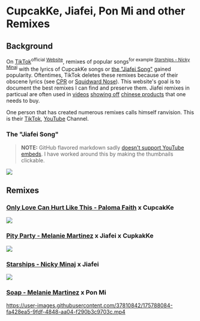 # CupcakKe, Jiafei, Pon Mi and other Remixes

## Background
On [TikTok](https://en.wikipedia.org/wiki/TikTok)<sup>official [Website](https://www.tiktok.com/)</sup>, remixes of popular songs<sup>for example [Starships - Nicky Minaj](#starships---nicky-minaj-x-jiafei)</sup> with the lyrics of CupcakKe songs or [the "Jiafei Song"](#the-jiafei-song) gained popularity. Oftentimes, TikTok deletes these remixes because of their obscene lyrics (see [CPR](https://www.youtube.com/watch?v=aRO4wQ4SVTk) or [Squidward Nose](https://www.youtube.com/watch?v=8Jo_sAPspIQ)). This website's goal is to document the best remixes I can find and preserve them. Jiafei remixes in particual are often used in [videos](https://www.tiktok.com/@chiwis_minaj/video/7086754267494714630) [showing off](https://www.tiktok.com/@jiafei_home_products/video/7100469823250926853) [chinese products](https://www.tiktok.com/@jiafei_home_products/video/7095322469283745029) that one needs to buy.

One person that has created numerous remixes calls himself ranvision. This is their [TikTok](https://www.tiktok.com/@ranvision_official), [YouTube](https://www.youtube.com/channel/UCJctRkdcsQMz7DB0rbZtGhQ) Channel.

### The "Jiafei Song"
> **NOTE:** GitHub flavored markdown sadly [doesn't support YouTube embeds](https://github.com/github/markup/issues/538). I have worked around this by making the thumbnails clickable. 

<a href='https://www.youtube.com/watch?v=f63oc8d8mIM&t=28' title="jiafei song lyrics| 野花香 | english translation"><img src="https://img.youtube.com/vi/f63oc8d8mIM/0.jpg"></a>

## Remixes
### [Only Love Can Hurt Like This - Paloma Faith](https://www.youtube.com/watch?v=skEXVQ_z9ag) x CupcakKe
<a href='https://www.youtube.com/watch?v=KjJybTxoFkI' title="Paloma Faith - Only Love Can Hurt Like This (CupcakKe Remix)"><img src="https://img.youtube.com/vi/KjJybTxoFkI/0.jpg"></a>

### [Pity Party - Melanie Martinez](https://youtu.be/jJfYduWvDmI?t=45) x Jiafei x CupkakKe
<a href='https://www.youtube.com/watch?v=gVFuJwfzngs' title="Jiafei - 'Pity Party (Product Party)' (ft. cupcaKKe) (Color Coded Chi/Pinyin/Eng Lyrics)"><img src="https://img.youtube.com/vi/gVFuJwfzngs/0.jpg"></a>

### [Starships - Nicky Minaj](https://youtu.be/s_x76GztTQE?t=42) x Jiafei
<a href='https://www.youtube.com/watch?v=2-sI4kWW8hk' title="Nicki Minaj Starships Jiafei Products Jiafei remix Jiafei Roblox candyJoeyNaky Chinese"><img src="https://img.youtube.com/vi/2-sI4kWW8hk/0.jpg"></a>

### [Soap - Melanie Martinez](https://youtu.be/k4INC0yk_vo?t=56) x Pon Mi
https://user-images.githubusercontent.com/37810842/175788084-fa428ea5-9fdf-4848-aa04-f290b3c9703c.mp4




